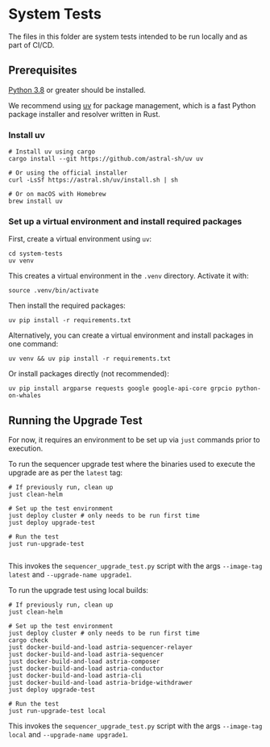 # System Tests

The files in this folder are system tests intended to be run locally and as part
of CI/CD.

## Prerequisites

[Python 3.8](https://www.python.org/downloads) or greater should be installed.

We recommend using [uv](https://github.com/astral-sh/uv) for package management,
which is a fast Python package installer and resolver written in Rust.

### Install uv

```shell
# Install uv using cargo
cargo install --git https://github.com/astral-sh/uv uv

# Or using the official installer
curl -LsSf https://astral.sh/uv/install.sh | sh

# Or on macOS with Homebrew
brew install uv
```

### Set up a virtual environment and install required packages

First, create a virtual environment using `uv`:

```shell
cd system-tests
uv venv
```

This creates a virtual environment in the `.venv` directory. Activate it with:

```shell
source .venv/bin/activate
```

Then install the required packages:

```shell
uv pip install -r requirements.txt
```

Alternatively, you can create a virtual environment and install packages in one command:

```shell
uv venv && uv pip install -r requirements.txt
```

Or install packages directly (not recommended):

```shell
uv pip install argparse requests google google-api-core grpcio python-on-whales
```

## Running the Upgrade Test

For now, it requires an environment to be set up via `just` commands prior to
execution.

To run the sequencer upgrade test where the binaries used to execute the upgrade
are as per the `latest` tag:

```shell
# If previously run, clean up
just clean-helm

# Set up the test environment
just deploy cluster # only needs to be run first time
just deploy upgrade-test

# Run the test
just run-upgrade-test


```

This invokes the `sequencer_upgrade_test.py` script with the args
`--image-tag latest` and `--upgrade-name upgrade1`.

To run the upgrade test using local builds:

```shell
# If previously run, clean up
just clean-helm

# Set up the test environment
just deploy cluster # only needs to be run first time
cargo check
just docker-build-and-load astria-sequencer-relayer
just docker-build-and-load astria-sequencer
just docker-build-and-load astria-composer
just docker-build-and-load astria-conductor
just docker-build-and-load astria-cli
just docker-build-and-load astria-bridge-withdrawer
just deploy upgrade-test

# Run the test
just run-upgrade-test local
```

This invokes the `sequencer_upgrade_test.py` script with the args
`--image-tag local` and `--upgrade-name upgrade1`.
